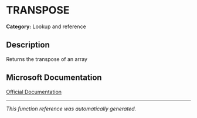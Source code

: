 # TRANSPOSE

**Category:** Lookup and reference

## Description
Returns the transpose of an array

## Microsoft Documentation
[Official Documentation](https://support.microsoft.com//en-us/office/transpose-function-ed039415-ed8a-4a81-93e9-4b6dfac76027)

---
*This function reference was automatically generated.*
